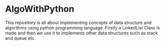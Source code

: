 # AlgoWithPython
This repository is all about implementing concepts of data structure and algorithms using python programming language.
Firstly a LinkedList Class is made and then we use it to implements other data structures such as stack and queue etc.
